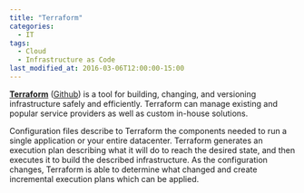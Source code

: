 ```yaml
---
title: "Terraform"
categories:
  - IT
tags:
  - Cloud
  - Infrastructure as Code
last_modified_at: 2016-03-06T12:00:00-15:00
---
```


**[Terraform](https://www.terraform.io/)** ([Github](https://github.com/hashicorp/terraform)) is a tool for building, changing, and versioning infrastructure safely and efficiently. Terraform can manage existing and popular service providers as well as custom in-house solutions.

Configuration files describe to Terraform the components needed to run a single application or your entire datacenter. Terraform generates an execution plan describing what it will do to reach the desired state, and then executes it to build the described infrastructure. As the configuration changes, Terraform is able to determine what changed and create incremental execution plans which can be applied.
